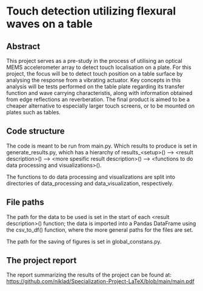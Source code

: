 # Touch detection utilizing flexural waves on a table

## Abstract
This project serves as a pre-study in the process of utilising an optical MEMS accelerometer array to detect touch localisation on a plate. For this project, the focus will be to detect touch position on a table surface by analysing the response from a vibrating actuator. Key concepts in this analysis will be tests performed on the table plate regarding its transfer function and wave carrying characteristis, along with information obtained from edge reflections an reverberation. The final product is aimed to be a cheaper alternative to especially larger touch screens, or to be mounted on plates such as tables.

## Code structure
The code is meant to be run from main.py. Which results to produce is set in generate_results.py, which has a hierarchy of results_\<setup>() --> \<result description>() --> \<more spesific result description>() --> \<functions to do data processing and visualizations>().

The functions to do data processing and visualizations are split into directories of data_processing and data_visualization, respectively.

## File paths
The path for the data to be used is set in the start of each \<result description>() function; the data is imported into a Pandas DataFrame using the csv_to_df() function, where the more general paths for the files are set.

The path for the saving of figures is set in global_constans.py.

## The project report
The report summarizing the results of the project can be found at: https://github.com/niklad/Specialization-Project-LaTeX/blob/main/main.pdf
